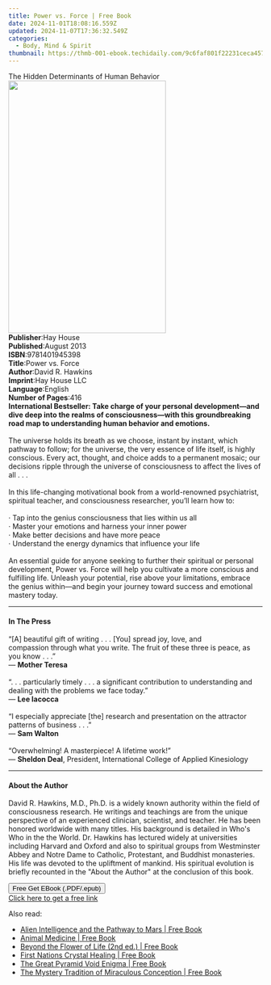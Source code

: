 ```yaml
---
title: Power vs. Force | Free Book
date: 2024-11-01T18:08:16.559Z
updated: 2024-11-07T17:36:32.549Z
categories:
  - Body, Mind & Spirit
thumbnail: https://thmb-001-ebook.techidaily.com/9c6faf801f22231ceca4572e3639fec3bbb1dc6358af979ec638f8d90392671e.jpg
---
```

<main id="book-container">
  <div class="flex flex-col">
    <div class="book-brief flex-1 py-6 px-4 sm:p-6 md:py-10 md:px-8">
      <!-- brief-->
      <div class="book-brief-main">
        The Hidden Determinants of Human Behavior
      </div>
    </div>
    <div
      class="book-meta-info flex-1 grid gap-4 col-start-1 col-end-3 row-start-1 sm:mb-6 sm:grid-cols-4 lg:gap-6 lg:col-start-2 lg:row-end-6 lg:row-span-6 lg:mb-0"
    >
      <div
        class="book-meta-info-left place-content-center mt-4 p-4 text-sm leading-6 col-start-2 col-span-2 dark:text-slate-400"
      >
        <img
          class="w-full h-500 object-cover rounded-lg sm:h-255 sm:col-span-2 lg:col-span-full"
          src="https://img-001-ebook.techidaily.com/9b4befadd511ffd917fec4eed0e5169e3093d650bb43a0a1822f039dc147a00c.jpg"
          alt=""
          width="312"
          height="500"
        />
      </div>
      <div
        class="book-meta-info-right mt-2 col-start-1 row-start-2 col-span-3 self-center"
      >
        <!-- meta data  -->
        <div class="flex flex-col px-4 md:px-8">
          <div class="flex-1">
            <strong>Publisher</strong>:<span class="px-2">Hay House</span>
          </div>
          <div class="flex-1">
            <strong>Published</strong>:<span class="px-2">August 2013</span>
          </div>
          <div class="flex-1">
            <strong>ISBN</strong>:<span class="px-2">9781401945398</span>
          </div>
          <div class="flex-1">
            <strong>Title</strong>:<span class="px-2">Power vs. Force</span>
          </div>
          <div class="flex-1">
            <strong>Author</strong>:<span class="px-2">David R. Hawkins</span>
          </div>
          <div class="flex-1">
            <strong>Imprint</strong>:<span class="px-2">Hay House LLC</span>
          </div>
          <div class="flex-1">
            <strong>Language</strong>:<span class="px-2">English</span>
          </div>
          <div class="flex-1">
            <strong>Number of Pages</strong>:<span class="px-2">416</span>
          </div>
        </div>
      </div>
    </div>
    <div class="book-description flex-1 py-6 px-4 sm:p-6 md:py-10 md:px-8">
      <div class="book-description-main">
        <div accordion-content="" id="description">
          <b
            >International Bestseller: Take charge of your personal
            development—and dive deep into the realms of consciousness—with this
            groundbreaking road map to understanding human behavior and
            emotions.</b
          ><br /><br />The universe holds its breath as we choose, instant by
          instant, which pathway to follow; for the universe, the very essence
          of life itself, is highly conscious. Every act, thought, and choice
          adds to a permanent mosaic; our decisions ripple through the universe
          of consciousness to affect the lives of all . . .<br /><br />In this
          life-changing motivational book from a world-renowned psychiatrist,
          spiritual teacher, and consciousness researcher, you’ll learn how
          to:<br /><br />· Tap into the genius consciousness that lies within us
          all<br />· Master your emotions and harness your inner power<br />·
          Make better decisions and have more peace<br />· Understand the energy
          dynamics that influence your life<br /><br />An essential guide for
          anyone seeking to further their spiritual or personal development,
          Power vs. Force will help you cultivate a more conscious and
          fulfilling life. Unleash your potential, rise above your limitations,
          embrace the genius within—and begin your journey toward success and
          emotional mastery today.
        </div>
        <div class="accordion-fader"></div>
      </div>
    </div>
    <div class="book-excerpts flex-1 py-6 px-4 sm:p-6 md:py-10 md:px-8">
      <!-- excerpts-->
      <div class="book-excerpts-main">
        <hr />
        <h4 class="placeholder placeholder-heading">
          <span>In The Press</span>
        </h4>
        <p>
          “[A] beautiful gift of writing . . . [You] spread joy, love, and
          compassion&nbsp;through what you write. The fruit of these three is
          peace, as you know . . .”<br />—&nbsp;<b>Mother Teresa</b
          ><br /><br />“. . . particularly timely . . . a significant
          contribution to understanding&nbsp;and dealing with the problems we
          face today.”<br />—&nbsp;<b>Lee Iacocca</b><br /><br />“I especially
          appreciate [the] research and presentation on the attractor patterns
          of business . . .”<br />—&nbsp;<b>Sam Walton<br /></b
          ><br />“Overwhelming! A masterpiece! A lifetime work!”<br />—&nbsp;<b
            >Sheldon Deal</b
          >,&nbsp;President, International College of Applied Kinesiology
        </p>
      </div>
    </div>
    <div class="book-about-author flex-1 py-6 px-4 sm:p-6 md:py-10 md:px-8">
      <!-- about author-->
      <div class="book-main-author-main">
        <hr />
        <h4 class="placeholder placeholder-heading">
          <span>About the Author</span>
        </h4>
        <p>
          David R. Hawkins, M.D., Ph.D. is a widely known authority within the
          field of consciousness research. He writings and teachings are from
          the unique perspective of an experienced clinician, scientist, and
          teacher. He has been honored worldwide with many titles. His
          background is detailed in Who's Who in the the World. Dr. Hawkins has
          lectured widely at universities including Harvard and Oxford and also
          to spiritual groups from Westminster Abbey and Notre Dame to Catholic,
          Protestant, and Buddhist monasteries. His life was devoted to the
          upliftment of mankind. His spiritual evolution is briefly recounted in
          the "About the Author" at the conclusion of this book.
        </p>
      </div>
    </div>
    <div class="book-free-get flex-1 py-6 px-4 sm:p-6 md:py-10 md:px-8">
      <button
        id="btn-free-get"
        class="bg-blue-500 hover:bg-blue-700 text-white font-bold py-2 px-4 rounded"
      >
        Free Get EBook (.PDF/.epub)
      </button>
      <div id="countdown-display" class="px-2 text-lg mt-2"></div>
      <a
        id="free-link"
        class="hidden bg-blue-500 hover:bg-blue-700 text-white font-bold py-2 px-4 rounded"
        href="https://www.ebooks.com/en-us/book/96317112/power-vs-force/david-r-hawkins/"
        target="_blank"
        >Click here to get a free link</a
      >
    </div>
    <script>
      let countdownTime = 0;
      let countdownInterval = null;
      document
        .getElementById('btn-free-get')
        .addEventListener('click', startCountdown);
      function startCountdown() {
        countdownTime = new Date().getTime() + 60000 * 3;
        countdownInterval = setInterval(updateCountdown, 1000);
        document.getElementById('btn-free-get').disabled = true;
        document
          .getElementById('btn-free-get')
          .classList.add('bg-gray-500', 'cursor-not-allowed');
      }
      function updateCountdown() {
        let currentTime = new Date().getTime();
        let timeLeft = countdownTime - currentTime;
        let secondsLeft = Math.floor(timeLeft / 1000);
        document.getElementById('countdown-display').innerHTML =
          `Remaining time: ${secondsLeft} seconds.`;
        if (secondsLeft <= 0) {
          clearInterval(countdownInterval);
          document.getElementById('btn-free-get').classList.add('hidden');
          document.getElementById('free-link').classList.remove('hidden');
          document.getElementById('countdown-display').innerHTML = '';
        }
      }
    </script>
  </div>
</main>

<ins class="adsbygoogle"
      style="display:block"
      data-ad-client="ca-pub-7571918770474297"
      data-ad-slot="8358498916"
      data-ad-format="auto"
      data-full-width-responsive="true"></ins>
    

<span class="atpl-alsoreadstyle">Also read:</span>
<div><ul>
<li><a href="https://novels-ebooks.techidaily.com/210133159-9781591434016-alien-intelligence-and-the-pathway-to-mars/"><u>Alien Intelligence and the Pathway to Mars | Free Book</u></a></li>
<li><a href="https://novels-ebooks.techidaily.com/210133156-9781591434122-animal-medicine/"><u>Animal Medicine | Free Book</u></a></li>
<li><a href="https://novels-ebooks.techidaily.com/210133157-9781591434061-beyond-the-flower-of-life-2nd-ed/"><u>Beyond the Flower of Life (2nd ed.) | Free Book</u></a></li>
<li><a href="https://novels-ebooks.techidaily.com/210133155-9781591434283-first-nations-crystal-healing/"><u>First Nations Crystal Healing | Free Book</u></a></li>
<li><a href="https://novels-ebooks.techidaily.com/210133153-9781591434030-the-great-pyramid-void-enigma/"><u>The Great Pyramid Void Enigma | Free Book</u></a></li>
<li><a href="https://novels-ebooks.techidaily.com/210133158-9781591434146-the-mystery-tradition-of-miraculous-conception/"><u>The Mystery Tradition of Miraculous Conception | Free Book</u></a></li>
</ul></div>

